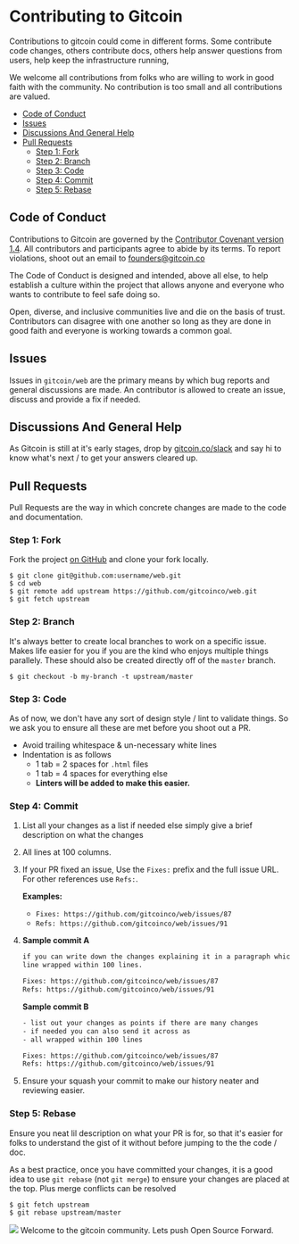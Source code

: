 # Contributing to Gitcoin

Contributions to gitcoin could come in different forms. Some contribute code
changes, others contribute docs, others help answer questions from users, help
keep the infrastructure running,

We welcome all contributions from folks who are willing to work in good faith
with the community. No contribution is too small and all contributions are
valued.

* [Code of Conduct](#code-of-conduct)
* [Issues](#issues)
* [Discussions And General Help](#discussions-and-general-help)
* [Pull Requests](#pull-requests)
  * [Step 1: Fork](#step-1-fork)
  * [Step 2: Branch](#step-2-branch)
  * [Step 3: Code](#step-3-code)
  * [Step 4: Commit](#step-4-commit)
  * [Step 5: Rebase](#step-5-rebase)

## Code of Conduct
Contributions to Gitcoin are governed by the [Contributor Covenant version 1.4](https://www.contributor-covenant.org/version/1/4/code-of-conduct.html).
All contributors and participants agree to abide by its terms. To report
violations, shoot out an email to founders@gitcoin.co

The Code of Conduct is designed and intended, above all else, to help establish
a culture within the project that allows anyone and everyone who wants to
contribute to feel safe doing so.

Open, diverse, and inclusive communities live and die on the basis of trust.
Contributors can disagree with one another so long as they are done in good
faith and everyone is working towards a common goal.

## Issues
Issues in `gitcoin/web` are the primary means by which bug reports and
general discussions are made. An contributor is allowed to create an issue,
discuss and provide a fix if needed.

## Discussions And General Help
As Gitcoin is still at it's early stages, drop by [gitcoin.co/slack](gitcoin.co/slack)
and say hi to know what's next / to get your answers
cleared up.

## Pull Requests
Pull Requests are the way in which concrete changes are made to the code and
documentation.

### Step 1: Fork

Fork the project [on GitHub](https://github.com/gitcoinco/web) and clone your
fork locally.

```text
$ git clone git@github.com:username/web.git
$ cd web
$ git remote add upstream https://github.com/gitcoinco/web.git
$ git fetch upstream
```

### Step 2: Branch

It's always better to create local branches to work on a specific issue. Makes
life easier for you if you are the kind who enjoys multiple things parallely.
These should also be created directly off of the `master` branch.

```text
$ git checkout -b my-branch -t upstream/master
```

### Step 3: Code

As of now, we don't have any sort of design style / lint to validate things.
So we ask you to ensure all these are met before you shoot out a PR.
- Avoid trailing whitespace & un-necessary white lines
- Indentation is as follows
  - 1 tab = 2 spaces for `.html` files
  - 1 tab = 4 spaces for everything else
  - __Linters will be added to make this easier.__

### Step 4: Commit

1. List all your changes as a list if needed else simply give a brief
  description on what the changes
2. All lines at 100 columns.
3. If your PR fixed an issue, Use the `Fixes:` prefix and the full issue URL.
  For other references use `Refs:`.

   __Examples:__
   - `Fixes: https://github.com/gitcoinco/web/issues/87`
   - `Refs: https://github.com/gitcoinco/web/issues/91`

4. __Sample commit A__
   ```txt
   if you can write down the changes explaining it in a paragraph which each
   line wrapped within 100 lines.

   Fixes: https://github.com/gitcoinco/web/issues/87
   Refs: https://github.com/gitcoinco/web/issues/91
   ```

   __Sample commit B__
   ```txt
   - list out your changes as points if there are many changes
   - if needed you can also send it across as
   - all wrapped within 100 lines

   Fixes: https://github.com/gitcoinco/web/issues/87
   Refs: https://github.com/gitcoinco/web/issues/91
   ```
5. Ensure your squash your commit to make our history neater and reviewing
   easier.

### Step 5: Rebase

Ensure you neat lil description on what your PR is for, so that it's
easier for folks to understand the gist of it without before jumping to the
the code / doc.

As a best practice, once you have committed your changes, it is a good idea
to use `git rebase` (not `git merge`) to ensure your changes are placed at the
top. Plus merge conflicts can be resolved

```text
$ git fetch upstream
$ git rebase upstream/master
```

<img src='https://d3vv6lp55qjaqc.cloudfront.net/items/263e3q1M2Y2r3L1X3c2y/helmet.png'/>
Welcome to the gitcoin community. Lets push Open Source Forward.
